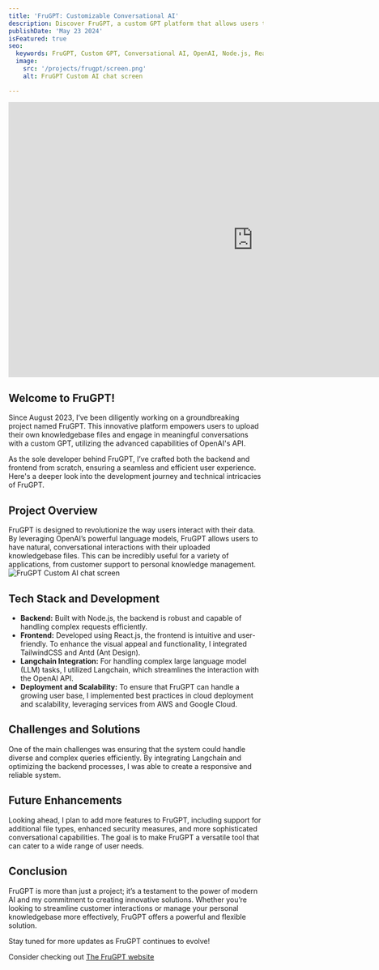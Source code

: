 ```yaml
---
title: 'FruGPT: Customizable Conversational AI'
description: Discover FruGPT, a custom GPT platform that allows users to upload knowledgebase files and engage in AI-powered conversations. Built with Node.js and React.js.
publishDate: 'May 23 2024'
isFeatured: true
seo:
  keywords: FruGPT, Custom GPT, Conversational AI, OpenAI, Node.js, React.js, TailwindCSS, Ant Design, Langchain, AI Integration, Knowledgebase AI
  image:
    src: '/projects/frugpt/screen.png'
    alt: FruGPT Custom AI chat screen

---
```


<iframe width="966" height="543" src="https://www.youtube.com/embed/XacebqliAsg" title="FruGPT: How to use" frameborder="0" allow="accelerometer; autoplay; clipboard-write; encrypted-media; gyroscope; picture-in-picture; web-share" referrerpolicy="strict-origin-when-cross-origin" allowfullscreen></iframe>

## Welcome to FruGPT!

Since August 2023, I’ve been diligently working on a groundbreaking project named FruGPT. This innovative platform empowers users to upload their own knowledgebase files and engage in meaningful conversations with a custom GPT, utilizing the advanced capabilities of OpenAI's API.

As the sole developer behind FruGPT, I’ve crafted both the backend and frontend from scratch, ensuring a seamless and efficient user experience. Here's a deeper look into the development journey and technical intricacies of FruGPT.

## Project Overview

FruGPT is designed to revolutionize the way users interact with their data. By leveraging OpenAI’s powerful language models, FruGPT allows users to have natural, conversational interactions with their uploaded knowledgebase files. This can be incredibly useful for a variety of applications, from customer support to personal knowledge management.
![FruGPT Custom AI chat screen](/projects/frugpt/screen.png)

## Tech Stack and Development

- **Backend:** Built with Node.js, the backend is robust and capable of handling complex requests efficiently. 
- **Frontend:** Developed using React.js, the frontend is intuitive and user-friendly. To enhance the visual appeal and functionality, I integrated TailwindCSS and Antd (Ant Design).
- **Langchain Integration:** For handling complex large language model (LLM) tasks, I utilized Langchain, which streamlines the interaction with the OpenAI API.
- **Deployment and Scalability:** To ensure that FruGPT can handle a growing user base, I implemented best practices in cloud deployment and scalability, leveraging services from AWS and Google Cloud.

## Challenges and Solutions

One of the main challenges was ensuring that the system could handle diverse and complex queries efficiently. By integrating Langchain and optimizing the backend processes, I was able to create a responsive and reliable system.

## Future Enhancements

Looking ahead, I plan to add more features to FruGPT, including support for additional file types, enhanced security measures, and more sophisticated conversational capabilities. The goal is to make FruGPT a versatile tool that can cater to a wide range of user needs.

## Conclusion

FruGPT is more than just a project; it’s a testament to the power of modern AI and my commitment to creating innovative solutions. Whether you’re looking to streamline customer interactions or manage your personal knowledgebase more effectively, FruGPT offers a powerful and flexible solution.

Stay tuned for more updates as FruGPT continues to evolve!

Consider checking out [The FruGPT website](https://www.frugpt.com/)
